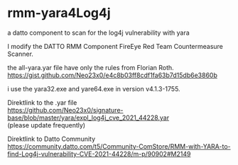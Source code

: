 # rmm-yara4Log4j 
a datto component to scan for the log4j vulnerability with yara 
 
I modify the DATTO RMM Component FireEye Red Team Countermeasure Scanner. 
 
the all-yara.yar file have only the rules from Florian Roth. 
https://gist.github.com/Neo23x0/e4c8b03ff8cdf1fa63b7d15db6e3860b 
 
i use the yara32.exe and yare64.exe in version v4.1.3-1755. 
  
  
Direktlink to the .yar file  
https://github.com/Neo23x0/signature-base/blob/master/yara/expl_log4j_cve_2021_44228.yar  
(please update frequently)  
  
Direktlink to Datto Community  
https://community.datto.com/t5/Community-ComStore/RMM-with-YARA-to-find-Log4j-vulnerability-CVE-2021-44228/m-p/90902#M2149  
  
  
